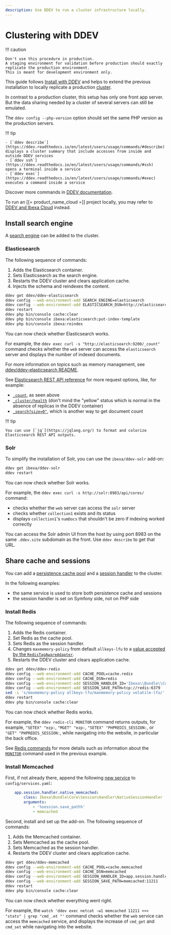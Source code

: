 ```yaml
---
description: Use DDEV to run a cluster infrastructure locally.
---
```


# Clustering with DDEV

!!! caution

    Don't use this procedure in production.
    A staging environment for validation before production should exactly replicate the production environment.
    This is meant for development environment only.

This guide follows [Install with DDEV](install_with_ddev.md) and helps to extend the previous installation to locally replicate a production [cluster](clustering.md).

In contrast to a production cluster, this setup has only one front app server.
But the data sharing needed by a cluster of several servers can still be emulated.

The `ddev config --php-version` option should set the same PHP version as the production servers.

!!! tip

    - [`ddev describe`](https://ddev.readthedocs.io/en/latest/users/usage/commands/#describe) displays a cluster summary that include accesses from inside and outside DDEV services
    - [`ddev ssh`](https://ddev.readthedocs.io/en/latest/users/usage/commands/#ssh) opens a terminal inside a service
    - [`ddev exec`](https://ddev.readthedocs.io/en/latest/users/usage/commands/#exec) executes a command inside a service

   Discover more commands in [DDEV documentation](https://ddev.readthedocs.io/en/latest/users/usage/commands/).

To run an [[= product_name_cloud =]] project locally, you may refer to [DDEV and Ibexa Cloud](ddev_and_ibexa_cloud.md) instead.

## Install search engine

A [search engine](search_engines.md) can be added to the cluster.

### Elasticsearch

The following sequence of commands:

1. Adds the Elasticsearch container.
2. Sets Elasticsearch as the search engine.
3. Restarts the DDEV cluster and clears application cache.
4. Injects the schema and reindexes the content.

```bash
ddev get ddev/ddev-elasticsearch
ddev config --web-environment-add SEARCH_ENGINE=elasticsearch
ddev config --web-environment-add ELASTICSEARCH_DSN=http://elasticsearch:9200
ddev restart
ddev php bin/console cache:clear
ddev php bin/console ibexa:elasticsearch:put-index-template
ddev php bin/console ibexa:reindex
```

You can now check whether Elasticsearch works.

For example, the `ddev exec curl -s "http://elasticsearch:9200/_count"` command checks whether the `web` server can access the `elasticsearch` server and displays the number of indexed documents.

For more information on topics such as memory management, see [ddev/ddev-elasticsearch README](https://github.com/ddev/ddev-elasticsearch).

See [Elasticsearch REST API reference](https://www.elastic.co/guide/en/elasticsearch/reference/current/rest-apis.html) for more request options, like, for example:

- [`_count`](https://www.elastic.co/guide/en/elasticsearch/reference/current/search-count.html), as seen above
- [`_cluster/health`](https://www.elastic.co/guide/en/elasticsearch/reference/current/cluster-health.html) (don't mind the "yellow" status which is normal in the absence of replicas in the DDEV container)
- [`_search?size=0"`](https://www.elastic.co/guide/en/elasticsearch/reference/current/search-search.html), which is another way to get document count

!!! tip

    You can use [`jq`](https://jqlang.org/) to format and colorize Elasticsearch REST API outputs.

### Solr

To simplify the installation of Solr, you can use the `ibexa/ddev-solr` add-on:

```bash
ddev get ibexa/ddev-solr
ddev restart
```

You can now check whether Solr works.

For example, the `ddev exec curl -s http://solr:8983/api/cores/` command:

 - checks whether the `web` server can access the `solr` server
 - checks whether `collection1` exists and its status
 - displays `collection1`'s `numDocs` that shouldn't be zero if indexing worked correctly

You can access the Solr admin UI from the host by using port 8983 on the same `.ddev.site` subdomain as the front. Use `ddev describe` to get that URL.

## Share cache and sessions

You can add a [persistence cache pool](persistence_cache.md#persistence-cache-configuration) and a [session handler](sessions.md#session-handlers) to the cluster.

In the following examples:

- the same service is used to store both persistence cache and sessions
- the session handler is set on Symfony side, not on PHP side

### Install Redis

The following sequence of commands:

1. Adds the Redis container.
1. Set Redis as the cache pool.
1. Sets Redis as the session handler.
1. Changes `maxmemory-policy` from default `allkeys-lfu` to a [value accepted by the `RedisTagAwareAdapter`](https://github.com/symfony/cache/blob/5.4/Adapter/RedisTagAwareAdapter.php#L95).
1. Restarts the DDEV cluster and clears application cache.

```bash
ddev get ddev/ddev-redis
ddev config --web-environment-add CACHE_POOL=cache.redis
ddev config --web-environment-add CACHE_DSN=redis
ddev config --web-environment-add SESSION_HANDLER_ID='Ibexa\\Bundle\\Core\\Session\\Handler\\NativeSessionHandler'
ddev config --web-environment-add SESSION_SAVE_PATH=tcp://redis:6379
sed -i 's/maxmemory-policy allkeys-lfu/maxmemory-policy volatile-lfu/' .ddev/redis/redis.conf;
ddev restart
ddev php bin/console cache:clear
```

You can now check whether Redis works.

For example, the `ddev redis-cli MONITOR` command returns outputs, for example, `"SETEX" "ezp:`, `"MGET" "ezp:`, `"SETEX" "PHPREDIS_SESSION:`, or `"GET" "PHPREDIS_SESSION:`, while navigating into the website, in particular the back office.

See [Redis commands](https://redis.io/commands/) for more details such as information about the [`MONITOR`](https://redis.io/commands/monitor/) command used in the previous example.

### Install Memcached

First, if not already there, append the following [new service](https://doc.ibexa.co/en/latest/infrastructure_and_maintenance/sessions/#handling-sessions-with-memcached) to `config/services.yaml`:

```yaml
    app.session.handler.native_memcached:
        class: Ibexa\Bundle\Core\Session\Handler\NativeSessionHandler
        arguments:
            - '%session.save_path%'
            - memcached
```

Second, install and set up the add-on.
The following sequence of commands:

1. Adds the Memcached container.
1. Sets Memcached as the cache pool.
1. Sets Memcached as the session handler.
1. Restarts the DDEV cluster and clears application cache.

```bash
ddev get ddev/ddev-memcached
ddev config --web-environment-add CACHE_POOL=cache.memcached
ddev config --web-environment-add CACHE_DSN=memcached
ddev config --web-environment-add SESSION_HANDLER_ID=app.session.handler.native_memcached
ddev config --web-environment-add SESSION_SAVE_PATH=memcached:11211
ddev restart
ddev php bin/console cache:clear
```

You can now check whether everything went right.

For example, the `watch 'ddev exec netcat -w1 memcached 11211 <<< "stats" | grep "cmd_.et "'` command checks whether the `web` service can access the `memcached` service, and displays the increase of `cmd_get` and `cmd_set` while navigating into the website.

